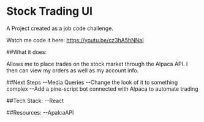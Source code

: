 # Stock Trading UI
A Project created as a job code challenge.

Watch me code it here: https://youtu.be/cz3hA5hNNaI

##What it does:

Allows me to place trades on the stock market through the Alpaca API.
I then can view my orders as well as my account info.

##Next Steps
--Media Queries
--Change the look of it to something complex
--Add a pine-script bot connected with Alpaca to automate trading

##Tech Stack:
--React

##Resources:
--ApalcaAPI
